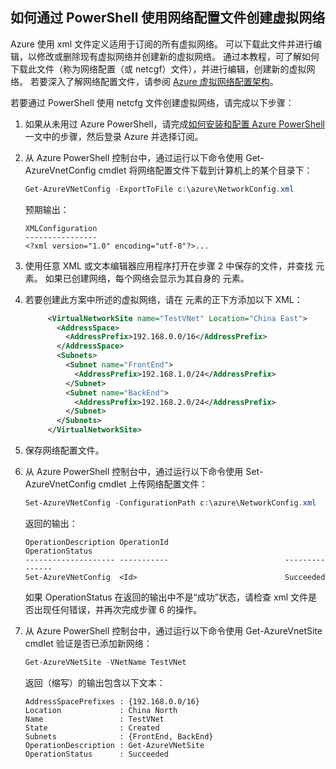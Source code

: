 ## <a name="how-to-create-a-virtual-network-using-a-network-config-file-from-powershell"></a>如何通过 PowerShell 使用网络配置文件创建虚拟网络
Azure 使用 xml 文件定义适用于订阅的所有虚拟网络。 可以下载此文件并进行编辑，以修改或删除现有虚拟网络并创建新的虚拟网络。 通过本教程，可了解如何下载此文件（称为网络配置（或 netcgf）文件），并进行编辑，创建新的虚拟网络。 若要深入了解网络配置文件，请参阅 [Azure 虚拟网络配置架构](https://msdn.microsoft.com/library/azure/jj157100.aspx)。

若要通过 PowerShell 使用 netcfg 文件创建虚拟网络，请完成以下步骤：

1. 如果从未用过 Azure PowerShell，请完成[如何安装和配置 Azure PowerShell](https://docs.microsoft.com/powershell/azureps-cmdlets-docs) 一文中的步骤，然后登录 Azure 并选择订阅。
2. 从 Azure PowerShell 控制台中，通过运行以下命令使用 Get-AzureVnetConfig cmdlet 将网络配置文件下载到计算机上的某个目录下： 

   ```powershell
   Get-AzureVNetConfig -ExportToFile c:\azure\NetworkConfig.xml
   ```

   预期输出：

      ```
      XMLConfiguration                                                                                                     
      ----------------                                                                                                     
      <?xml version="1.0" encoding="utf-8"?>...
      ```

3. 使用任意 XML 或文本编辑器应用程序打开在步骤 2 中保存的文件，并查找 <VirtualNetworkSites> 元素。 如果已创建网络，每个网络会显示为其自身的 <VirtualNetworkSite> 元素。
4. 若要创建此方案中所述的虚拟网络，请在 **<VirtualNetworkSites>** 元素的正下方添加以下 XML：

   ```xml
        <VirtualNetworkSite name="TestVNet" Location="China East">
          <AddressSpace>
            <AddressPrefix>192.168.0.0/16</AddressPrefix>
          </AddressSpace>
          <Subnets>
            <Subnet name="FrontEnd">
              <AddressPrefix>192.168.1.0/24</AddressPrefix>
            </Subnet>
            <Subnet name="BackEnd">
              <AddressPrefix>192.168.2.0/24</AddressPrefix>
            </Subnet>
          </Subnets>
        </VirtualNetworkSite>
   ```

5. 保存网络配置文件。
6. 从 Azure PowerShell 控制台中，通过运行以下命令使用 Set-AzureVnetConfig cmdlet 上传网络配置文件： 

   ```powershell
   Set-AzureVNetConfig -ConfigurationPath c:\azure\NetworkConfig.xml
   ```

   返回的输出：

      ```
      OperationDescription OperationId                          OperationStatus
      -------------------- -----------                          ---------------
      Set-AzureVNetConfig  <Id>                                 Succeeded 
      ```

   如果 OperationStatus 在返回的输出中不是“成功”状态，请检查 xml 文件是否出现任何错误，并再次完成步骤 6 的操作。

7. 从 Azure PowerShell 控制台中，通过运行以下命令使用 Get-AzureVnetSite cmdlet 验证是否已添加新网络： 

   ```powershell
   Get-AzureVNetSite -VNetName TestVNet
   ```

   返回（缩写）的输出包含以下文本：

      ```
      AddressSpacePrefixes : {192.168.0.0/16}
      Location             : China North
      Name                 : TestVNet
      State                : Created
      Subnets              : {FrontEnd, BackEnd}
      OperationDescription : Get-AzureVNetSite
      OperationStatus      : Succeeded
      ```
